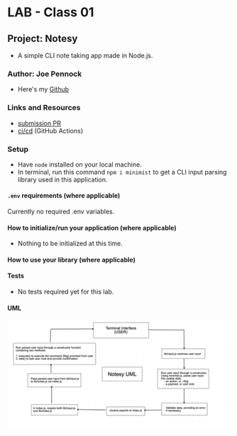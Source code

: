 # LAB - Class 01

## Project: Notesy

- A simple CLI note taking app made in Node.js.

### Author: Joe Pennock

- Here's my [Github](https://github.com/penjoe)

### Links and Resources

- [submission PR](https://github.com/joepennock-401-advanced-javascript/notesy/pull/1)
- [ci/cd](https://github.com/joepennock-401-advanced-javascript/notesy/actions) (GitHub Actions)

### Setup

- Have `node` installed on your local machine.
- In terminal, run this command `npm i minimist` to get a CLI input parsing library used in this application.

#### `.env` requirements (where applicable)

Currently no required .env variables.

#### How to initialize/run your application (where applicable)

- Nothing to be initialized at this time.

#### How to use your library (where applicable)

#### Tests

- No tests required yet for this lab.

#### UML

![project UML](assets/notesy-uml.png)